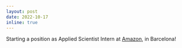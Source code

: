 ```yaml
---
layout: post
date: 2022-10-17 
inline: true
---
```


Starting a position as Applied Scientist Intern at [Amazon](https://www.amazon.science/), in Barcelona!
